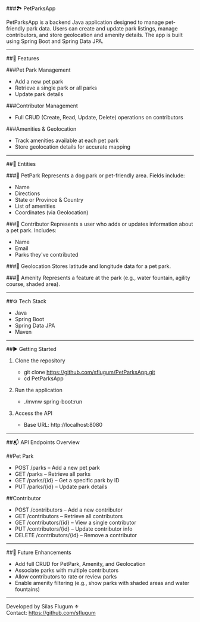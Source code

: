 ###🏞️ PetParksApp

PetParksApp is a backend Java application designed to manage pet-friendly park data. Users can create and update park listings, manage contributors, and store geolocation and amenity details. The app is built using Spring Boot and Spring Data JPA.

---

##📌 Features

###Pet Park Management
  - Add a new pet park
  - Retrieve a single park or all parks
  - Update park details
  
###Contributor Management
  - Full CRUD (Create, Read, Update, Delete) operations on contributors
  
###Amenities & Geolocation
  - Track amenities available at each pet park
  - Store geolocation details for accurate mapping
  
---  
  
##🧱 Entities

###🌳 PetPark
  Represents a dog park or pet-friendly area.
  Fields include:

   - Name
   - Directions
   - State or Province & Country
   - List of amenities
   - Coordinates (via Geolocation)
   
###👤 Contributor
  Represents a user who adds or updates information about a pet park.
  Includes:

   - Name
   - Email
   - Parks they've contributed
   
###📍 Geolocation
  Stores latitude and longitude data for a pet park.

###🛝 Amenity
 Represents a feature at the park (e.g., water fountain, agility course, shaded area).

---

##⚙️ Tech Stack

  - Java
  - Spring Boot
  - Spring Data JPA
  - Maven
  
---  
  
##▶️ Getting Started

1. Clone the repository
    - git clone https://github.com/sflugum/PetParksApp.git
    - cd PetParksApp
    
2. Run the application
    - ./mvnw spring-boot:run
    
3. Access the API
    - Base URL: http://localhost:8080
    
---    
    
##📬 API Endpoints Overview

##Pet Park
- POST /parks – Add a new pet park
- GET /parks – Retrieve all parks
- GET /parks/{id} – Get a specific park by ID
- PUT /parks/{id} – Update park details

##Contributor
- POST /contributors – Add a new contributor
- GET /contributors – Retrieve all contributors
- GET /contributors/{id} – View a single contributor
- PUT /contributors/{id} – Update contributor info
- DELETE /contributors/{id} – Remove a contributor

---

##🚀 Future Enhancements

- Add full CRUD for PetPark, Amenity, and Geolocation
- Associate parks with multiple contributors
- Allow contributors to rate or review parks
- Enable amenity filtering (e.g., show parks with shaded areas and water fountains)

---

Developed by Silas Flugum ⚜️  
Contact: https://github.com/sflugum
